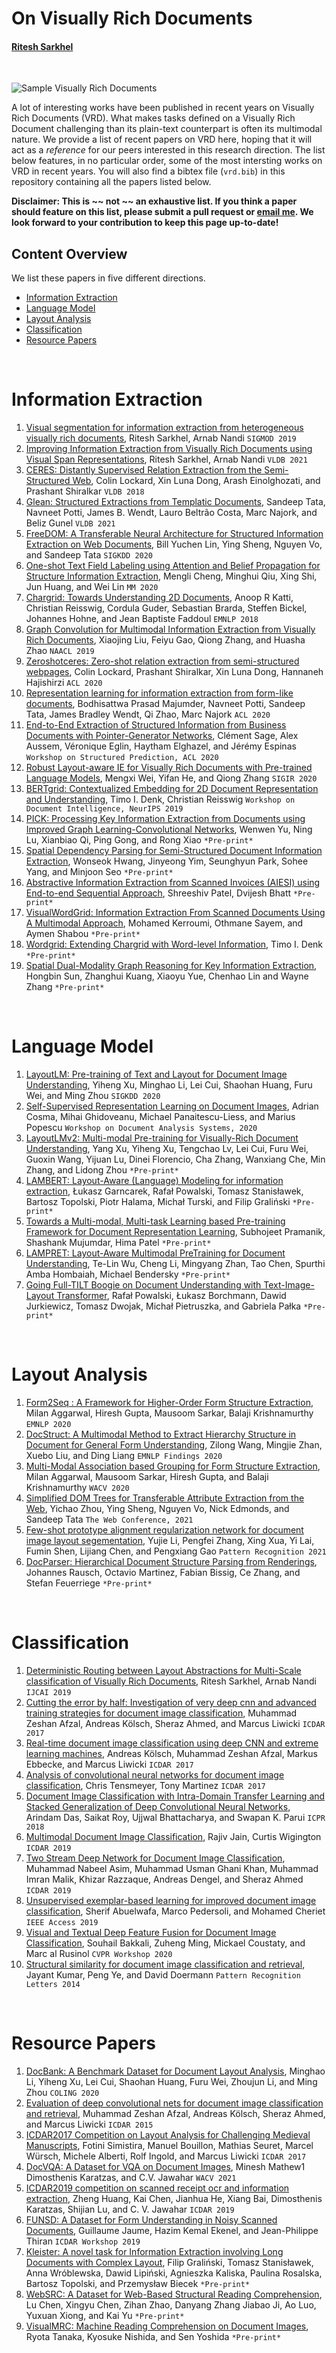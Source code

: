 # On Visually Rich Documents

#### [Ritesh Sarkhel](https://sarkhelritesh.github.io/)

<br/>

![Sample Visually Rich Documents](https://github.com/sarkhelritesh/vrd_resource/blob/main/github_vrd_example.jpg?raw=true "Sample Visually Rich Documents")

A lot of interesting works have been published in recent years on Visually Rich Documents (VRD). What makes tasks defined on a Visually Rich Document challenging than its plain-text counterpart is often its multimodal nature. We provide a list of recent papers on VRD here, hoping that it will act as a *reference* for our peers interested in this research direction. The list below features, in no particular order, some of the most intersting works on VRD in recent years. You will also find a bibtex file (```vrd.bib```) in this repository containing all the papers listed below.   

**Disclaimer: This is ~~ not ~~ an exhaustive list. If you think a paper should feature on this list, please submit a pull request or [email me](mailto:sarkhel.5@osu.edu). We look forward to your contribution to keep this page up-to-date!**

## Content Overview

We list these papers in five different directions. 

- [Information Extraction](#information-extraction)
- [Language Model](#language-model)
- [Layout Analysis](#layout-analysis)
- [Classification](#document-classification)
- [Resource Papers](#resource-papers)

<br/>

# Information Extraction

1. [Visual segmentation for information extraction from heterogeneous visually rich documents](https://dl.acm.org/doi/pdf/10.1145/3299869.3319867), Ritesh Sarkhel, Arnab Nandi  ```SIGMOD 2019``` 
2. [Improving Information Extraction from Visually Rich Documents using Visual Span Representations](https://dl.acm.org/doi/pdf/10.14778/3446095.3446104?casa_token=x-0X2vM1zRIAAAAA:YKowVCGnvgjZ7SjDkXmz7W5zlcay75SHl8VrwDZGrTZmeolGvfqNUwJU5hYOr22G0-vn80qHH185S74), Ritesh Sarkhel, Arnab Nandi  ```VLDB 2021``` 
3. [CERES: Distantly Supervised Relation Extraction from the Semi-Structured Web](http://www.vldb.org/pvldb/vol11/p1084-lockard.pdf), Colin Lockard, Xin Luna Dong, Arash Einolghozati, and Prashant Shiralkar  ```VLDB 2018``` 
4. [Glean: Structured Extractions from Templatic Documents](http://www.vldb.org/pvldb/vol14/p997-tata.pdf), Sandeep Tata, Navneet Potti, James B. Wendt, Lauro Beltrão Costa, Marc Najork, and Beliz Gunel  ```VLDB 2021``` 
5. [FreeDOM: A Transferable Neural Architecture for Structured Information Extraction on Web Documents](https://dl.acm.org/doi/pdf/10.1145/3394486.3403153), Bill Yuchen Lin, Ying Sheng, Nguyen Vo, and Sandeep Tata  ```SIGKDD 2020``` 
6. [One-shot Text Field Labeling using Attention and Belief Propagation for Structure Information Extraction](https://dl.acm.org/doi/pdf/10.1145/3394171.3413511), Mengli Cheng, Minghui Qiu, Xing Shi, Jun Huang, and Wei Lin  ```MM 2020```
7. [Chargrid: Towards Understanding 2D Documents](https://www.aclweb.org/anthology/D18-1476.pdf/), Anoop R Katti, Christian Reisswig, Cordula Guder, Sebastian Brarda, Steffen Bickel, Johannes Hohne, and Jean Baptiste Faddoul  ```EMNLP 2018``` 
8. [Graph Convolution for Multimodal Information Extraction from Visually Rich Documents](https://www.aclweb.org/anthology/N19-2005.pdf), Xiaojing Liu, Feiyu Gao, Qiong Zhang, and Huasha Zhao  ```NAACL 2019```
9. [Zeroshotceres: Zero-shot relation extraction from semi-structured webpages](https://www.aclweb.org/anthology/2020.acl-main.721.pdf), Colin Lockard, Prashant Shiralkar, Xin Luna Dong, Hannaneh Hajishirzi  ```ACL 2020```
10. [Representation learning for information extraction from form-like documents](https://www.aclweb.org/anthology/2020.acl-main.580.pdf), Bodhisattwa Prasad Majumder, Navneet Potti, Sandeep Tata, James Bradley Wendt, Qi Zhao, Marc Najork  ```ACL 2020```
11. [End-to-End Extraction of Structured Information from Business Documents with Pointer-Generator Networks](https://www.aclweb.org/anthology/2020.spnlp-1.6.pdf), Clément Sage, Alex Aussem, Véronique Eglin, Haytham Elghazel, and Jérémy Espinas  ```Workshop on Structured Prediction, ACL 2020``` 
12. [Robust Layout-aware IE for Visually Rich Documents with Pre-trained Language Models](https://dl.acm.org/doi/pdf/10.1145/3397271.3401442?casa_token=U2oKgMPm_AoAAAAA:AOSntcj2iIExwYnjGIpRQOjE8e2VAWBo_-_EHGdUkHDqUZoKtAHmg4gdXbOJpQBDpBQh5SYzyRQjRlU), Mengxi Wei, Yifan He, and Qiong Zhang  ```SIGIR 2020```
13. [BERTgrid: Contextualized Embedding for 2D Document Representation and Understanding](https://openreview.net/pdf?id=H1gsGaq9US), Timo I. Denk, Christian Reisswig  ```Workshop on Document Intelligence, NeurIPS 2019``` 
14. [PICK: Processing Key Information Extraction from Documents using Improved Graph Learning-Convolutional Networks](https://arxiv.org/pdf/2004.07464.pdf), Wenwen Yu, Ning Lu, Xianbiao Qi, Ping Gong, and Rong Xiao  ```*Pre-print*``` 
15. [Spatial Dependency Parsing for Semi-Structured Document Information Extraction](https://arxiv.org/pdf/2005.00642.pdf), Wonseok Hwang, Jinyeong Yim, Seunghyun Park, Sohee Yang, and Minjoon Seo  ```*Pre-print*```
16. [Abstractive Information Extraction from Scanned Invoices (AIESI) using End-to-end Sequential Approach](https://arxiv.org/abs/2009.05728), Shreeshiv Patel, Dvijesh Bhatt  ```*Pre-print*```
17. [VisualWordGrid: Information Extraction From Scanned Documents Using A Multimodal Approach](https://arxiv.org/pdf/2010.02358.pdf), Mohamed Kerroumi, Othmane Sayem, and Aymen Shabou  ```*Pre-print*``` 
18. [Wordgrid: Extending Chargrid with Word-level Information](https://www.researchgate.net/profile/Timo-Denk/publication/335715433_Wordgrid_Extending_Chargrid_with_Word-level_Information/links/5d77604c92851cacdb2e0858/Wordgrid-Extending-Chargrid-with-Word-level-Information.pdf), Timo I. Denk  ```*Pre-print*``` 
19. [Spatial Dual-Modality Graph Reasoning for Key Information Extraction](https://arxiv.org/pdf/2103.14470.pdf), Hongbin Sun, Zhanghui Kuang, Xiaoyu Yue, Chenhao Lin and Wayne Zhang ```*Pre-print*```

<br/>

# Language Model

1. [LayoutLM: Pre-training of Text and Layout for Document Image Understanding](https://dl.acm.org/doi/abs/10.1145/3394486.3403172), Yiheng Xu, Minghao Li, Lei Cui, Shaohan Huang, Furu Wei, and Ming Zhou ```SIGKDD 2020```
2.  [Self-Supervised Representation Learning on Document Images](https://arxiv.org/pdf/2004.10605.pdf), Adrian Cosma, Mihai Ghidoveanu, Michael Panaitescu-Liess, and Marius Popescu ```Workshop on Document Analysis Systems, 2020```
3. [LayoutLMv2: Multi-modal Pre-training for Visually-Rich Document Understanding](https://arxiv.org/pdf/2012.14740.pdf), Yang Xu, Yiheng Xu, Tengchao Lv, Lei Cui, Furu Wei, Guoxin Wang, Yijuan Lu, Dinei Florencio, Cha Zhang, Wanxiang Che, Min Zhang, and Lidong Zhou  ```*Pre-print*```
4. [LAMBERT: Layout-Aware (Language) Modeling for information extraction](https://arxiv.org/pdf/2002.08087.pdf), Łukasz Garncarek, Rafał Powalski, Tomasz Stanisławek, Bartosz Topolski, Piotr Halama, Michał Turski, and Filip Graliński  ```*Pre-print*```
5. [Towards a Multi-modal, Multi-task Learning based Pre-training Framework for Document Representation Learning](https://arxiv.org/pdf/2009.14457), Subhojeet Pramanik, Shashank Mujumdar, Hima Patel  ```*Pre-print*```
6. [LAMPRET: Layout-Aware Multimodal PreTraining for Document Understanding](https://arxiv.org/pdf/2104.08405.pdf), Te-Lin Wu, Cheng Li, Mingyang Zhan, Tao Chen, Spurthi Amba Hombaiah, Michael Bendersky  ```*Pre-print*```
7. [Going Full-TILT Boogie on Document Understanding with Text-Image-Layout Transformer](https://arxiv.org/pdf/2102.09550.pdf), Rafał Powalski, Łukasz Borchmann, Dawid Jurkiewicz, Tomasz Dwojak, Michał Pietruszka, and Gabriela Pałka  ```*Pre-print*```

<br/>

# Layout Analysis

1. [Form2Seq : A Framework for Higher-Order Form Structure Extraction](https://www.aclweb.org/anthology/2020.emnlp-main.314.pdf), Milan Aggarwal, Hiresh Gupta, Mausoom Sarkar, Balaji Krishnamurthy ```EMNLP 2020``` 
2. [DocStruct: A Multimodal Method to Extract Hierarchy Structure in Document for General Form Understanding](https://www.aclweb.org/anthology/2020.findings-emnlp.80.pdf), Zilong Wang, Mingjie Zhan, Xuebo Liu, and Ding Liang  ```EMNLP Findings 2020``` 
3. [Multi-Modal Association based Grouping for Form Structure Extraction](https://openaccess.thecvf.com/content_WACV_2020/papers/Aggarwal_Multi-Modal_Association_based_Grouping_for_Form_Structure_Extraction_WACV_2020_paper.pdf), Milan Aggarwal, Mausoom Sarkar, Hiresh Gupta, and Balaji Krishnamurthy ```WACV 2020``` 
4. [Simplified DOM Trees for Transferable Attribute Extraction from the Web](https://arxiv.org/pdf/2101.02415), Yichao Zhou, Ying Sheng, Nguyen Vo, Nick Edmonds, and Sandeep Tata  ```The Web Conference, 2021```
5. [Few-shot prototype alignment regularization network for document image layout segementation](https://www.sciencedirect.com/science/article/pii/S0031320321000698?casa_token=uVU_XJ_PiRMAAAAA:YWsrBPcRROXebLkjl04a1uNnWZxwJmTEOF8woqF9Td5KIhjgOIgLpV0Hlv18jEZF1S7fmegLZYjk), Yujie Li, Pengfei Zhang, Xing Xua, Yi Lai, Fumin Shen, Lijiang Chen, and Pengxiang Gao ```Pattern Recognition 2021```
6. [DocParser: Hierarchical Document Structure Parsing from Renderings](https://arxiv.org/pdf/1911.01702.pdf), Johannes Rausch, Octavio Martinez, Fabian Bissig,
Ce Zhang, and Stefan Feuerriege ```*Pre-print*```

<br/>

# Classification

1. [Deterministic Routing between Layout Abstractions for Multi-Scale classification of Visually Rich Documents](https://www.ijcai.org/Proceedings/2019/0466.pdf), Ritesh Sarkhel, Arnab Nandi  ```IJCAI 2019``` 
2. [Cutting the error by half: Investigation of very deep cnn and advanced training strategies for document image classification](https://ieeexplore.ieee.org/document/8270080), Muhammad Zeshan Afzal, Andreas Kölsch, Sheraz Ahmed, and Marcus Liwicki  ```ICDAR 2017``` 
3. [Real-time document image classification using deep CNN and extreme learning machines](https://ieeexplore.ieee.org/document/8270148), Andreas Kölsch, Muhammad Zeshan Afzal, Markus Ebbecke, and Marcus Liwicki ```ICDAR 2017``` 
4. [Analysis of convolutional neural networks for document image classification](https://ieeexplore.ieee.org/document/8270002), Chris Tensmeyer, Tony Martinez  ```ICDAR 2017```
5.  [Document Image Classification with Intra-Domain Transfer Learning and Stacked Generalization of Deep Convolutional Neural Networks](https://ieeexplore.ieee.org/document/8545630), Arindam Das, Saikat Roy, Ujjwal Bhattacharya, and Swapan K. Parui  ```ICPR 2018```
6. [Multimodal Document Image Classification](https://ieeexplore.ieee.org/document/8977998), Rajiv Jain, Curtis Wigington  ```ICDAR 2019```
7. [Two Stream Deep Network for Document Image Classification](https://ieeexplore.ieee.org/document/8978000), Muhammad Nabeel Asim, Muhammad Usman Ghani Khan, Muhammad Imran Malik, Khizar Razzaque, Andreas Dengel, and Sheraz Ahmed ```ICDAR 2019```
8. [Unsupervised exemplar-based learning for improved document image classification](https://ieeexplore.ieee.org/iel7/6287639/8600701/08843852.pdf), Sherif Abuelwafa, Marco Pedersoli, and Mohamed Cheriet ```IEEE Access 2019```
9. [Visual and Textual Deep Feature Fusion for Document Image Classification](https://openaccess.thecvf.com/content_CVPRW_2020/papers/w34/Bakkali_Visual_and_Textual_Deep_Feature_Fusion_for_Document_Image_Classification_CVPRW_2020_paper.pdf), Souhail Bakkali, Zuheng Ming, Mickael Coustaty, and Marc al Rusinol ```CVPR Workshop 2020```
10. [Structural similarity for document image classification and retrieval](https://www.sciencedirect.com/science/article/pii/S0167865513004224?casa_token=S_v8V3Ad8_sAAAAA:w7K-TImQVxvilo8QbK1kf0Jr4iggP5YVZfoB9dpWYcBGl53LXiL9Zynmi4uVp13gD-jxuJLySD_f), Jayant Kumar, Peng Ye, and David Doermann ```Pattern Recognition Letters 2014```

<br/>

# Resource Papers

1. [DocBank: A Benchmark Dataset for Document Layout Analysis](https://www.aclweb.org/anthology/2020.coling-main.82.pdf), Minghao Li, Yiheng Xu, Lei Cui, Shaohan Huang, Furu Wei, Zhoujun Li, and Ming Zhou  ```COLING 2020```
2. [Evaluation of deep convolutional nets for document image classification and retrieval](https://ieeexplore.ieee.org/iel7/7321714/7333702/07333910.pdf?casa_token=ghPOsBUaz5gAAAAA:hn5TYNmd9mQimKG5Uhsp87DXBZlvYFnjE5OWJhmqSppKZ-GOWQVAMzGU8xEZxBSbeM9Ak54hI1g), Muhammad Zeshan Afzal, Andreas Kölsch, Sheraz Ahmed, and Marcus Liwicki ```ICDAR 2015```
3. [ICDAR2017 Competition on Layout Analysis for Challenging Medieval Manuscripts](https://ieeexplore.ieee.org/document/8270154), Fotini Simistira, Manuel Bouillon, Mathias Seuret, Marcel Würsch, Michele Alberti, Rolf Ingold, and Marcus Liwicki ```ICDAR 2017```
4. [DocVQA: A Dataset for VQA on Document Images](https://openaccess.thecvf.com/content/WACV2021/papers/Mathew_DocVQA_A_Dataset_for_VQA_on_Document_Images_WACV_2021_paper.pdf), Minesh Mathew1 Dimosthenis Karatzas, and C.V. Jawahar ```WACV 2021```
5. [ICDAR2019 competition on scanned receipt ocr and information extraction](https://ieeexplore.ieee.org/iel7/8961318/8977948/08977955.pdf?casa_token=VZyP-jSdoxEAAAAA:_MwdC_TF05d6LjGhTjj8BpTOidioxoW4AC7m6MMpaDDTvlFEYD3OTjc93KcQbNNUZyk14ai_bCk), Zheng Huang, Kai Chen, Jianhua He, Xiang Bai, Dimosthenis Karatzas, Shijian Lu, and C. V. Jawahar ```ICDAR 2019```
6. [FUNSD: A Dataset for Form Understanding in Noisy Scanned Documents](https://ieeexplore.ieee.org/document/8892998), Guillaume Jaume, Hazim Kemal Ekenel, and Jean-Philippe Thiran  ```ICDAR Workshop 2019```
7. [Kleister: A novel task for Information Extraction involving Long Documents with Complex Layout](https://arxiv.org/pdf/2003.02356.pdf), Filip Graliński, Tomasz Stanisławek, Anna Wróblewska, Dawid Lipiński, Agnieszka Kaliska, Paulina Rosalska, Bartosz Topolski, and Przemysław Biecek  ```*Pre-print*```
8. [WebSRC: A Dataset for Web-Based Structural Reading Comprehension](https://arxiv.org/pdf/2101.09465), Lu Chen, Xingyu Chen, Zihan Zhao, Danyang Zhang
Jiabao Ji, Ao Luo, Yuxuan Xiong, and Kai Yu  ```*Pre-print*```
9. [VisualMRC: Machine Reading Comprehension on Document Images](https://arxiv.org/pdf/2101.11272.pdf), Ryota Tanaka, Kyosuke Nishida, and Sen Yoshida  ```*Pre-print*```
